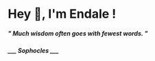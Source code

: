 <h1 title="head"> Hey 👋, I'm Endale !</h1>

**<h5><i>" Much wisdom often goes with fewest words. "</i></h5>**

*<b>___ Sophocles ___</b>*
